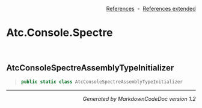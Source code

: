 <div style='text-align: right'>

[References](Index.md)&nbsp;&nbsp;-&nbsp;&nbsp;[References extended](IndexExtended.md)
</div>

# Atc.Console.Spectre

<br />

## AtcConsoleSpectreAssemblyTypeInitializer

>```csharp
>public static class AtcConsoleSpectreAssemblyTypeInitializer
>```

<hr /><div style='text-align: right'><i>Generated by MarkdownCodeDoc version 1.2</i></div>
